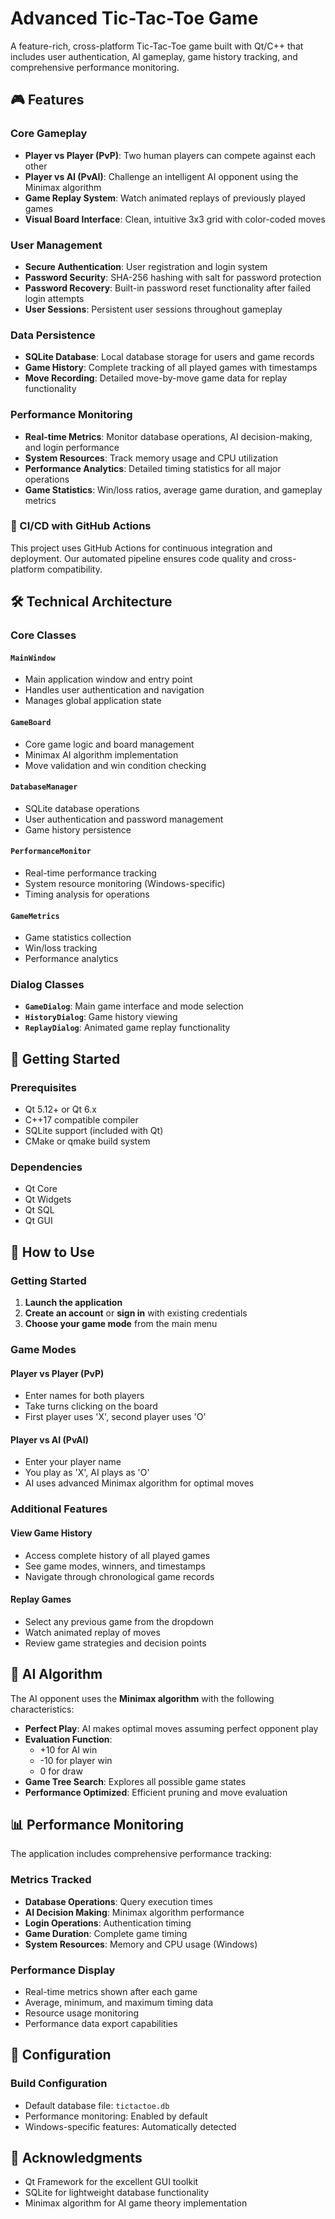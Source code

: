 # Advanced Tic-Tac-Toe Game

A feature-rich, cross-platform Tic-Tac-Toe game built with Qt/C++ that includes user authentication, AI gameplay, game history tracking, and comprehensive performance monitoring.

## 🎮 Features

### Core Gameplay
- **Player vs Player (PvP)**: Two human players can compete against each other
- **Player vs AI (PvAI)**: Challenge an intelligent AI opponent using the Minimax algorithm
- **Game Replay System**: Watch animated replays of previously played games
- **Visual Board Interface**: Clean, intuitive 3x3 grid with color-coded moves

### User Management
- **Secure Authentication**: User registration and login system
- **Password Security**: SHA-256 hashing with salt for password protection
- **Password Recovery**: Built-in password reset functionality after failed login attempts
- **User Sessions**: Persistent user sessions throughout gameplay

### Data Persistence
- **SQLite Database**: Local database storage for users and game records
- **Game History**: Complete tracking of all played games with timestamps
- **Move Recording**: Detailed move-by-move game data for replay functionality

### Performance Monitoring
- **Real-time Metrics**: Monitor database operations, AI decision-making, and login performance
- **System Resources**: Track memory usage and CPU utilization
- **Performance Analytics**: Detailed timing statistics for all major operations
- **Game Statistics**: Win/loss ratios, average game duration, and gameplay metrics
### 🔄 CI/CD with GitHub Actions
This project uses GitHub Actions for continuous integration and deployment. Our automated pipeline ensures code quality and cross-platform compatibility.

## 🛠️ Technical Architecture

### Core Classes

#### `MainWindow`
- Main application window and entry point
- Handles user authentication and navigation
- Manages global application state

#### `GameBoard`
- Core game logic and board management
- Minimax AI algorithm implementation
- Move validation and win condition checking

#### `DatabaseManager`
- SQLite database operations
- User authentication and password management
- Game history persistence

#### `PerformanceMonitor`
- Real-time performance tracking
- System resource monitoring (Windows-specific)
- Timing analysis for operations

#### `GameMetrics`
- Game statistics collection
- Win/loss tracking
- Performance analytics

### Dialog Classes
- **`GameDialog`**: Main game interface and mode selection
- **`HistoryDialog`**: Game history viewing
- **`ReplayDialog`**: Animated game replay functionality

## 🚀 Getting Started

### Prerequisites
- Qt 5.12+ or Qt 6.x
- C++17 compatible compiler
- SQLite support (included with Qt)
- CMake or qmake build system

### Dependencies
- Qt Core
- Qt Widgets
- Qt SQL
- Qt GUI


## 🎯 How to Use

### Getting Started
1. **Launch the application**
2. **Create an account** or **sign in** with existing credentials
3. **Choose your game mode** from the main menu

### Game Modes

#### Player vs Player (PvP)
- Enter names for both players
- Take turns clicking on the board
- First player uses 'X', second player uses 'O'

#### Player vs AI (PvAI)
- Enter your player name
- You play as 'X', AI plays as 'O'
- AI uses advanced Minimax algorithm for optimal moves

### Additional Features

#### View Game History
- Access complete history of all played games
- See game modes, winners, and timestamps
- Navigate through chronological game records

#### Replay Games
- Select any previous game from the dropdown
- Watch animated replay of moves
- Review game strategies and decision points

## 🧠 AI Algorithm

The AI opponent uses the **Minimax algorithm** with the following characteristics:

- **Perfect Play**: AI makes optimal moves assuming perfect opponent play
- **Evaluation Function**: 
  - +10 for AI win
  - -10 for player win  
  - 0 for draw
- **Game Tree Search**: Explores all possible game states
- **Performance Optimized**: Efficient pruning and move evaluation

## 📊 Performance Monitoring

The application includes comprehensive performance tracking:

### Metrics Tracked
- **Database Operations**: Query execution times
- **AI Decision Making**: Minimax algorithm performance
- **Login Operations**: Authentication timing
- **Game Duration**: Complete game timing
- **System Resources**: Memory and CPU usage (Windows)

### Performance Display
- Real-time metrics shown after each game
- Average, minimum, and maximum timing data
- Resource usage monitoring
- Performance data export capabilities



## 🔧 Configuration

### Build Configuration
- Default database file: `tictactoe.db`
- Performance monitoring: Enabled by default
- Windows-specific features: Automatically detected

## 🙏 Acknowledgments

- Qt Framework for the excellent GUI toolkit
- SQLite for lightweight database functionality
- Minimax algorithm for AI game theory implementation

